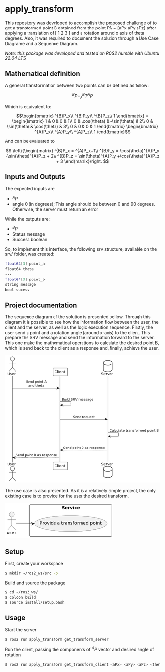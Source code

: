 # apply_transform
This repository was developed to accomplish the proposed challenge of to get a transformed point B obtained from the point PA = [aPx aPy aPz] after applying a translation of [ 1 2 3 ] and a rotation around x axis of theta degrees. Also, it was required to document the solution through a Use Case Diagrame and a Sequence Diagram.

*Note: this package was developed and tested on ROS2 humble with Ubuntu 22.04 LTS*

## Mathematical definition
A general transformation between two points can be defined as follow:

$$^{B}P=^{B}_AT^{A}P$$

Which is equivalent to:

```math
\begin{bmatrix}
^{B}P_x\\ 
^{B}P_y\\ 
^{B}P_z\\
1
\end{bmatrix}
=
\begin{bmatrix}
1 & 0 & 0 & 1\\ 
0 & \cos(\theta) & -\sin(\theta) & 2\\ 
0 & \sin(\theta) & \cos(\theta) & 3\\ 
0 & 0 & 0 & 1
\end{bmatrix}
\begin{bmatrix}
^{A}P_x\\ 
^{A}P_y\\ 
^{A}P_z\\
1
\end{bmatrix}
```

And can be evaluated to:

$$ 
\left\{\begin{matrix}
^{B}P_x = ^{A}P_x+1\\ 
^{B}P_y = \cos(\theta)^{A}P_y -\sin(\theta)^{A}P_z + 2\\ 
^{B}P_z = \sin(\theta)^{A}P_y +\cos(\theta)^{A}P_z + 3
\end{matrix}\right.
$$

## Inputs and Outputs
The expected inputs are:
- $^{A}P$
- angle θ (in degrees); This angle should be between 0 and 90 degrees.
Otherwise, the server must return an error

While the outputs are:
- $^{B}P$
- Status message
- Success boolean

So, to implement this interface, the following srv structure, available on the srv/ folder, was created:
```bash
float64[3] point_a
float64 theta
---
float64[3] point_b
string message
bool sucess
``` 
## Project documentation
The sequence diagram of the solution is presented bellow. Through this diagram it is possible to see how the information flow between the user, the client and the server, as well as the logic execution sequence. Firstly, the user send a point and a rotation angle (around x-axis) to the client. This prepare the SRV message and send the information forward to the server. This one make the mathematical operations to calculate the desired point B, which is send back to the client as a response and, finally, achieve the user.

![banner](resources/images/sequence-diagram.png)

The use case is also presented. As it is a relatively simple project, the only existing case is to provide for the user the desired transform.

![banner](resources/images/use-case.png)

## Setup
First, create your workspace
```bash
$ mkdir ~/ros2_ws/src -p
``` 

Build and source the package
```bash
$ cd ~/ros2_ws/
$ colcon build
$ source install/setup.bash
``` 

## Usage
Start the server
```bash
$ ros2 run apply_transform get_transform_server
``` 

Run the client, passing the components of $^{A}P$ vector and desired angle of rotation
```bash
$ ros2 run apply_transform get_transform_client <aPx> <aPy> <aPz> <theta>
``` 